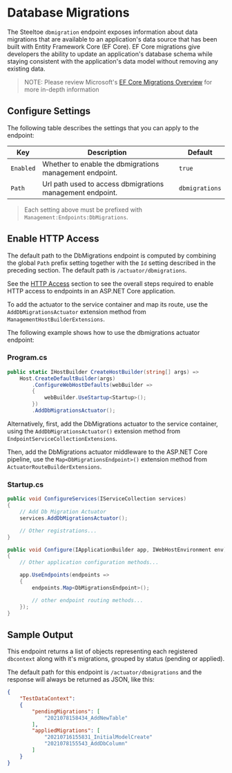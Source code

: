 # Database Migrations

The Steeltoe `dbmigration` endpoint exposes information about data migrations that are available to an application's data source that has been built with Entity Framework Core (EF Core). EF Core migrations give developers the ability to update an application's database schema while staying consistent with the application's data model without removing any existing data.

>NOTE: Please review Microsoft's [EF Core Migrations Overview](https://docs.microsoft.com/ef/core/managing-schemas/migrations/?tabs=dotnet-core-cli) for more in-depth information

## Configure Settings

The following table describes the settings that you can apply to the endpoint:

| Key | Description | Default |
| --- | --- | --- |
| `Enabled` | Whether to enable the dbmigrations management endpoint. | `true` |
| `Path` | Url path used to access dbmigrations management endpoint. | `dbmigrations` |

>Each setting above must be prefixed with `Management:Endpoints:DbMigrations`.

## Enable HTTP Access

The default path to the DbMigrations endpoint is computed by combining the global `Path` prefix setting together with the `Id` setting described in the preceding section. The default path is `/actuator/dbmigrations`.

See the [HTTP Access](./using-endpoints.md#http-access) section to see the overall steps required to enable HTTP access to endpoints in an ASP.NET Core application.

To add the actuator to the service container and map its route, use the `AddDbMigrationsActuator` extension method from `ManagementHostBuilderExtensions`.

The following example shows how to use the dbmigrations actuator endpoint:

### Program.cs

```csharp
public static IHostBuilder CreateHostBuilder(string[] args) =>
    Host.CreateDefaultBuilder(args)
        .ConfigureWebHostDefaults(webBuilder =>
        {
            webBuilder.UseStartup<Startup>();
        })
        .AddDbMigrationsActuator();
```

Alternatively, first, add the DbMigrations actuator to the service container, using the `AddDbMigrationsActuator()` extension method from `EndpointServiceCollectionExtensions`.

Then, add the DbMigrations actuator middleware to the ASP.NET Core pipeline, use the `Map<DbMigrationsEndpoint>()` extension method from `ActuatorRouteBuilderExtensions`.

### Startup.cs

```csharp
public void ConfigureServices(IServiceCollection services)
{
    // Add Db Migration Actuator
    services.AddDbMigrationsActuator();

    // Other registrations...
}

public void Configure(IApplicationBuilder app, IWebHostEnvironment env)
{
    // Other application configuration methods...

    app.UseEndpoints(endpoints =>
    {
        endpoints.Map<DbMigrationsEndpoint>();

        // other endpoint routing methods...
    });
}
```

## Sample Output

This endpoint returns a list of objects representing each registered `dbcontext` along with it's migrations, grouped by status (pending or applied).

The default path for this endpoint is `/actuator/dbmigrations` and the response will always be returned as JSON, like this:

```json
{
    "TestDataContext":
    {
        "pendingMigrations": [
            "2021078158434_AddNewTable"
        ],
        "appliedMigrations": [
            "20210716155831_InitialModelCreate"
            "2021078155543_AddDbColumn"
        ]
    }
}
```
